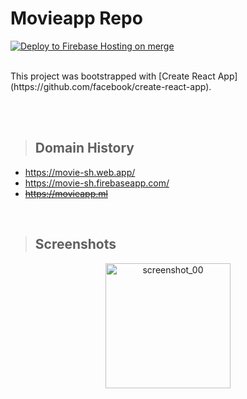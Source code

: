 # Movieapp Repo

[![Deploy to Firebase Hosting on merge](https://github.com/himansaE/movie-app/actions/workflows/firebase-hosting-merge.yml/badge.svg)](https://github.com/himansaE/movie-app/actions/workflows/firebase-hosting-merge.yml)

</br>
This project was bootstrapped with [Create React App](https://github.com/facebook/create-react-app).

</br></br>

> ## Domain History

- <https://movie-sh.web.app/>
- <https://movie-sh.firebaseapp.com/>
- ~~<https://movieapp.ml>~~

</br>

> ## Screenshots

<center>
<img src="/../main/public/screenshot/screenshot_00.webp?raw=true"  height=200 alt="screenshot_00">
</center>
